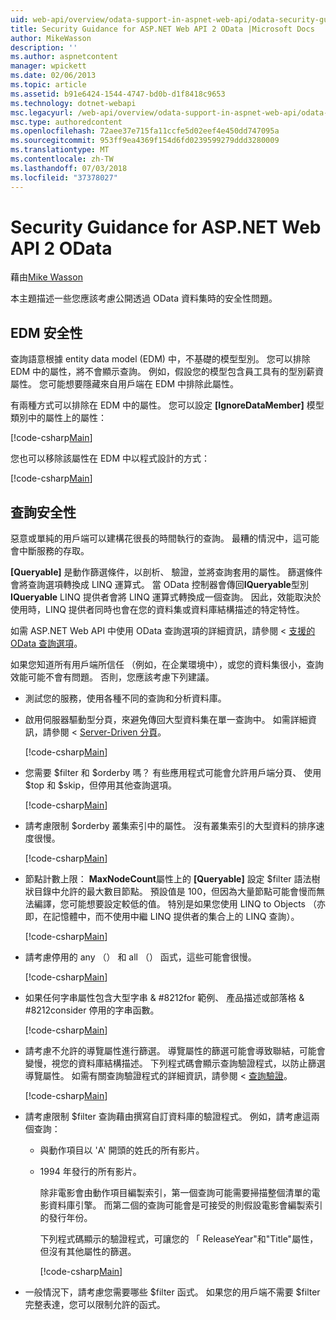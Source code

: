 ```yaml
---
uid: web-api/overview/odata-support-in-aspnet-web-api/odata-security-guidance
title: Security Guidance for ASP.NET Web API 2 OData |Microsoft Docs
author: MikeWasson
description: ''
ms.author: aspnetcontent
manager: wpickett
ms.date: 02/06/2013
ms.topic: article
ms.assetid: b91e6424-1544-4747-bd0b-d1f8418c9653
ms.technology: dotnet-webapi
msc.legacyurl: /web-api/overview/odata-support-in-aspnet-web-api/odata-security-guidance
msc.type: authoredcontent
ms.openlocfilehash: 72aee37e715fa11ccfe5d02eef4e450dd747095a
ms.sourcegitcommit: 953ff9ea4369f154d6fd0239599279ddd3280009
ms.translationtype: MT
ms.contentlocale: zh-TW
ms.lasthandoff: 07/03/2018
ms.locfileid: "37378027"
---
```

<a name="security-guidance-for-aspnet-web-api-2-odata"></a>Security Guidance for ASP.NET Web API 2 OData
====================
藉由[Mike Wasson](https://github.com/MikeWasson)

本主題描述一些您應該考慮公開透過 OData 資料集時的安全性問題。

## <a name="edm-security"></a>EDM 安全性

查詢語意根據 entity data model (EDM) 中，不基礎的模型型別。 您可以排除 EDM 中的屬性，將不會顯示查詢。 例如，假設您的模型包含員工具有的型別薪資屬性。 您可能想要隱藏來自用戶端在 EDM 中排除此屬性。

有兩種方式可以排除在 EDM 中的屬性。 您可以設定 **[IgnoreDataMember]** 模型類別中的屬性上的屬性：

[!code-csharp[Main](odata-security-guidance/samples/sample1.cs)]

您也可以移除該屬性在 EDM 中以程式設計的方式：

[!code-csharp[Main](odata-security-guidance/samples/sample2.cs)]

## <a name="query-security"></a>查詢安全性

惡意或單純的用戶端可以建構花很長的時間執行的查詢。 最糟的情況中，這可能會中斷服務的存取。

**[Queryable]** 是動作篩選條件，以剖析、 驗證，並將查詢套用的屬性。 篩選條件會將查詢選項轉換成 LINQ 運算式。 當 OData 控制器會傳回**IQueryable**型別**IQueryable** LINQ 提供者會將 LINQ 運算式轉換成一個查詢。 因此，效能取決於使用時，LINQ 提供者同時也會在您的資料集或資料庫結構描述的特定特性。

如需 ASP.NET Web API 中使用 OData 查詢選項的詳細資訊，請參閱 <<c0> [ 支援的 OData 查詢選項](supporting-odata-query-options.md)。

如果您知道所有用戶端所信任 （例如，在企業環境中），或您的資料集很小，查詢效能可能不會有問題。 否則，您應該考慮下列建議。

- 測試您的服務，使用各種不同的查詢和分析資料庫。
- 啟用伺服器驅動型分頁，來避免傳回大型資料集在單一查詢中。 如需詳細資訊，請參閱 < [Server-Driven 分頁](supporting-odata-query-options.md#server-paging)。 

    [!code-csharp[Main](odata-security-guidance/samples/sample3.cs)]
- 您需要 $filter 和 $orderby 嗎？ 有些應用程式可能會允許用戶端分頁、 使用 $top 和 $skip，但停用其他查詢選項。 

    [!code-csharp[Main](odata-security-guidance/samples/sample4.cs)]
- 請考慮限制 $orderby 叢集索引中的屬性。 沒有叢集索引的大型資料的排序速度很慢。 

    [!code-csharp[Main](odata-security-guidance/samples/sample5.cs)]
- 節點計數上限： **MaxNodeCount**屬性上的 **[Queryable]** 設定 $filter 語法樹狀目錄中允許的最大數目節點。 預設值是 100，但因為大量節點可能會慢而無法編譯，您可能想要設定較低的值。 特別是如果您使用 LINQ to Objects （亦即，在記憶體中，而不使用中繼 LINQ 提供者的集合上的 LINQ 查詢）。 

    [!code-csharp[Main](odata-security-guidance/samples/sample6.cs)]
- 請考慮停用的 any （） 和 all （） 函式，這些可能會很慢。 

    [!code-csharp[Main](odata-security-guidance/samples/sample7.cs)]
- 如果任何字串屬性包含大型字串 & #8212for 範例、 產品描述或部落格 & #8212consider 停用的字串函數。 

    [!code-csharp[Main](odata-security-guidance/samples/sample8.cs)]
- 請考慮不允許的導覽屬性進行篩選。 導覽屬性的篩選可能會導致聯結，可能會變慢，視您的資料庫結構描述。 下列程式碼會顯示查詢驗證程式，以防止篩選導覽屬性。 如需有關查詢驗證程式的詳細資訊，請參閱 <<c0> [ 查詢驗證](supporting-odata-query-options.md#query-validation)。 

    [!code-csharp[Main](odata-security-guidance/samples/sample9.cs)]
- 請考慮限制 $filter 查詢藉由撰寫自訂資料庫的驗證程式。 例如，請考慮這兩個查詢： 

  - 與動作項目以 'A' 開頭的姓氏的所有影片。
  - 1994 年發行的所有影片。

    除非電影會由動作項目編製索引，第一個查詢可能需要掃描整個清單的電影資料庫引擎。 而第二個的查詢可能會是可接受的則假設電影會編製索引的發行年份。

    下列程式碼顯示的驗證程式，可讓您的 「 ReleaseYear"和"Title"屬性，但沒有其他屬性的篩選。

    [!code-csharp[Main](odata-security-guidance/samples/sample10.cs)]
- 一般情況下，請考慮您需要哪些 $filter 函式。 如果您的用戶端不需要 $filter 完整表達，您可以限制允許的函式。
